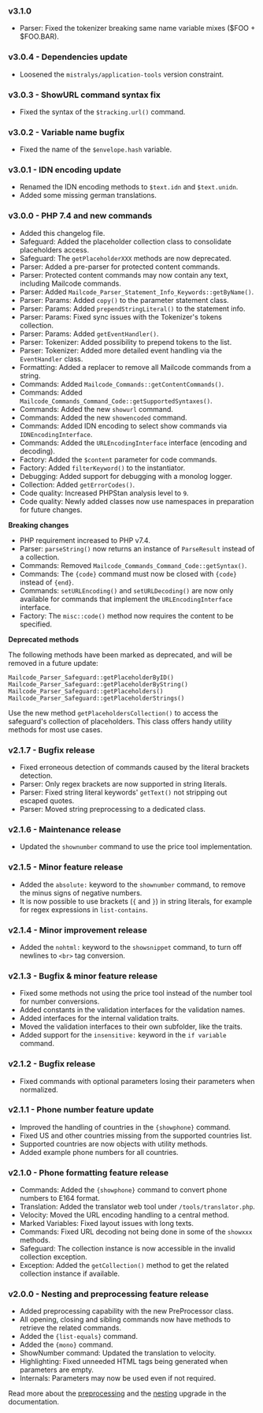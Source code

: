 ### v3.1.0
- Parser: Fixed the tokenizer breaking same name variable mixes ($FOO + $FOO.BAR).

### v3.0.4 - Dependencies update
- Loosened the `mistralys/application-tools` version constraint. 

### v3.0.3 - ShowURL command syntax fix
- Fixed the syntax of the `$tracking.url()` command.

### v3.0.2 - Variable name bugfix
- Fixed the name of the `$envelope.hash` variable.

### v3.0.1 - IDN encoding update
- Renamed the IDN encoding methods to `$text.idn` and `$text.unidn`.
- Added some missing german translations.

### v3.0.0 - PHP 7.4 and new commands 

- Added this changelog file.
- Safeguard: Added the placeholder collection class to consolidate placeholders access.
- Safeguard: The `getPlaceholderXXX` methods are now deprecated.
- Parser: Added a pre-parser for protected content commands.
- Parser: Protected content commands may now contain any text, including Mailcode commands.
- Parser: Added `Mailcode_Parser_Statement_Info_Keywords::getByName()`.
- Parser: Params: Added `copy()` to the parameter statement class.
- Parser: Params: Added `prependStringLiteral()` to the statement info.
- Parser: Params: Fixed sync issues with the Tokenizer's tokens collection.
- Parser: Params: Added `getEventHandler()`.
- Parser: Tokenizer: Added possibility to prepend tokens to the list.
- Parser: Tokenizer: Added more detailed event handling via the `EventHandler` class.
- Formatting: Added a replacer to remove all Mailcode commands from a string.
- Commands: Added `Mailcode_Commands::getContentCommands()`.
- Commands: Added `Mailcode_Commands_Command_Code::getSupportedSyntaxes()`.
- Commands: Added the new `showurl` command.
- Commands: Added the new `showencoded` command.
- Commands: Added IDN encoding to select show commands via `IDNEncodingInterface`.
- Commands: Added the `URLEncodingInterface` interface (encoding and decoding).
- Factory: Added the `$content` parameter for code commands.
- Factory: Added `filterKeyword()` to the instantiator.
- Debugging: Added support for debugging with a monolog logger.
- Collection: Added `getErrorCodes()`.
- Code quality: Increased PHPStan analysis level to `9`.
- Code quality: Newly added classes now use namespaces in preparation for future changes.

**Breaking changes**

- PHP requirement increased to PHP v7.4.
- Parser: `parseString()` now returns an instance of `ParseResult` instead of a collection.
- Commands: Removed `Mailcode_Commands_Command_Code::getSyntax()`.
- Commands: The `{code}` command must now be closed with `{code}` instead of `{end}`.
- Commands: `setURLEncoding()` and `setURLDecoding()` are now only available 
  for commands that implement the `URLEncodingInterface` interface.
- Factory: The `misc::code()` method now requires the content to be specified.

**Deprecated methods** 

The following methods have been marked as deprecated,
and will be removed in a future update:

```
Mailcode_Parser_Safeguard::getPlaceholderByID()
Mailcode_Parser_Safeguard::getPlaceholderByString()
Mailcode_Parser_Safeguard::getPlaceholders()
Mailcode_Parser_Safeguard::getPlaceholderStrings()
```

Use the new method `getPlaceholdersCollection()` to access the safeguard's collection
of placeholders. This class offers handy utility methods for most use cases.


### v2.1.7 - Bugfix release

- Fixed erroneous detection of commands caused by the literal brackets detection.
- Parser: Only regex brackets are now supported in string literals.
- Parser: Fixed string literal keywords' `getText()` not stripping out escaped quotes.
- Parser: Moved string preprocessing to a dedicated class.


### v2.1.6 - Maintenance release

- Updated the `shownumber` command to use the price tool implementation.


### v2.1.5 - Minor feature release

- Added the `absolute:` keyword to the `shownumber` command, to remove the minus signs of negative numbers.
- It is now possible to use brackets (`{` and `}`) in string literals, for example for regex expressions in `list-contains`.


### v2.1.4 - Minor improvement release

- Added the `nohtml:` keyword to the `showsnippet` command, to turn off newlines to `<br>` tag conversion.


### v2.1.3 - Bugfix & minor feature release

- Fixed some methods not using the price tool instead of the number tool for number conversions.
- Added constants in the validation interfaces for the validation names.
- Added interfaces for the internal validation traits.
- Moved the validation interfaces to their own subfolder, like the traits.
- Added support for the `insensitive:` keyword in the `if variable` command.


### v2.1.2 - Bugfix release
- Fixed commands with optional parameters losing their parameters when normalized.


### v2.1.1 - Phone number feature update

- Improved the handling of countries in the `{showphone}` command.
- Fixed US and other countries missing from the supported countries list.
- Supported countries are now objects with utility methods.
- Added example phone numbers for all countries.


### v2.1.0 - Phone formatting feature release

- Commands: Added the `{showphone}` command to convert phone numbers to E164 format.
- Translation: Added the translator web tool under `/tools/translator.php`.
- Velocity: Moved the URL encoding handling to a central method.
- Marked Variables: Fixed layout issues with long texts.
- Commands: Fixed URL decoding not being done in some of the `showxxx` methods.
- Safeguard: The collection instance is now accessible in the invalid collection exception.
- Exception: Added the `getCollection()` method to get the related collection instance if available.


### v2.0.0 - Nesting and preprocessing feature release

- Added preprocessing capability with the new PreProcessor class.
- All opening, closing and sibling commands now have methods to retrieve the related commands.
- Added the `{list-equals}` command.
- Added the `{mono}` command.
- ShowNumber command: Updated the translation to velocity.
- Highlighting: Fixed unneeded HTML tags being generated when parameters are empty.
- Internals: Parameters may now be used even if not required.

Read more about the [preprocessing](https://github.com/Mistralys/mailcode#integrated-preprocessing) and the [nesting](https://github.com/Mistralys/mailcode#closing-opening-and-sibling-commands) upgrade in the documentation.


